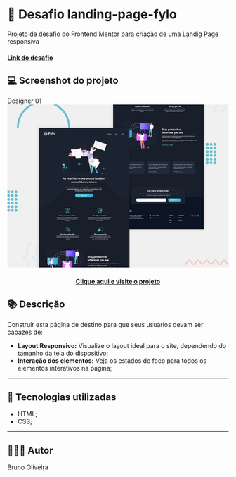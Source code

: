 # 📝 Desafio landing-page-fylo
Projeto de desafio do Frontend Mentor para criação de uma Landig Page responsiva

<h4><a href="https://brunooliveira16.github.io/landing-page-fylo/">Link do desafio</a></h4>

## 💻 Screenshot do projeto

Designer 01
![Screenshot](./img/desktop-preview.jpg)

<h4 align="center"><a href="https://brunooliveira16.github.io/landing-page-fylo/">Clique aqui e visite o projeto</a></h4>

## 📚 Descrição

Construir esta página de destino para que seus usuários devam ser capazes de:
- **Layout Responsivo:** Visualize o layout ideal para o site, dependendo do tamanho da tela do dispositivo;
- **Interação dos elementos:** Veja os estados de foco para todos os elementos interativos na página;
---

## 💼 Tecnologias utilizadas

- HTML;
- CSS;

---

## 🙋🏻‍♂️ Autor

Bruno Oliveira

